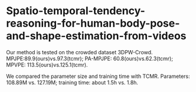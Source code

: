 # Spatio-temporal-tendency-reasoning-for-human-body-pose-and-shape-estimation-from-videos

Our method is tested on the crowded dataset 3DPW-Crowd. MPJPE:89.9(ours)vs.97.3(tcmr); PA-MPJPE: 60.8(ours)vs.62.3(tcmr); MPVPE: 113.5(ours)vs.125.1(tcmr).

We compared the parameter size and training time with TCMR. Parameters: 108.89M vs. 127.19M; training time: about 1.5h vs. 1.8h.
